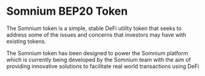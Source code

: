 # Somnium BEP20 Token

The Somnium token is a simple, stable DeFi utility token that seeks to address
some of the issues and concerns that investors may have with existing tokens.

The Somnium token has been designed to power the Somnium platform which
is currently being developed by the Somnium team with the aim of providing
innovative solutions to facilitate real world transactions using DeFi
